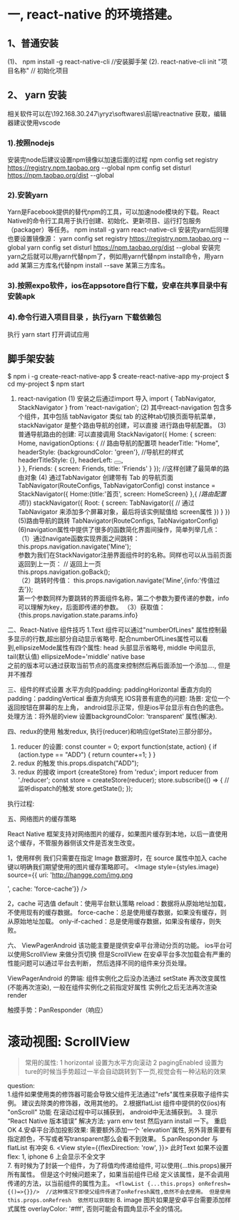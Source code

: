 ﻿# 一, react-native  的环境搭建。
## 1、普通安装
(1)、 npm install -g react-native-cli   //安装脚手架
(2).  react-native-cli init "项目名称"  // 初始化项目

## 2、 yarn 安装
相关软件可以在\\192.168.30.247\yryz\softwares\前端\reactnative 获取，编辑器建议使用vscode
### 1).按照nodejs
安装完node后建议设置npm镜像以加速后面的过程
npm config set registry https://registry.npm.taobao.org --global
npm config set disturl https://npm.taobao.org/dist --global
### 2).安装yarn
Yarn是Facebook提供的替代npm的工具，可以加速node模块的下载。React Native的命令行工具用于执行创建、初始化、更新项目、运行打包服务（packager）等任务。
npm install -g yarn react-native-cli
安装完yarn后同理也要设置镜像源：
yarn config set registry https://registry.npm.taobao.org --global
yarn config set disturl https://npm.taobao.org/dist --global
安装完yarn之后就可以用yarn代替npm了，例如用yarn代替npm install命令，用yarn add 某第三方库名代替npm install --save 某第三方库名。
### 3).按照expo软件，ios在appsotore自行下载，安卓在共享目录中有安装apk
### 4).命令行进入项目目录 ，执行yarn 下载依赖包
执行 yarn start 打开调试应用


## 脚手架安装
$ npm i -g create-react-native-app
$ create-react-native-app my-project
$ cd my-project
$ npm start

1. react-navigation
   (1) 安装之后通过import 导入   import { TabNavigator, StackNavigator } from 'react-navigation';
   (2) 其中react-navigation  包含多个组件，其中包括 tabNavigator 类似  tab 的这种tab切换页面导航菜单， stackNavigator 是整个路由导航的创建，可以直接
   进行路由导航配置。
   (3) 普通导航路由的创建: 可以直接调用 StackNavigator({
											Home: {
												screen: Home,
												navigationOptions: {
													// 路由导航的配置项
													headerTitle: "Home",
													headerStyle: {backgroundColor: 'green'},  //导航栏的样式
													headerTitleStyle: {},
													headerLeft: <Button></Button>,			
												}
											},
											Friends: {
												screen: Friends,
												title: 'Friends'
											}
										});   //这样创建了最简单的路由对象
	(4) 通过TabNavigator 创建带有 Tab 的导航页面
		TabNavigator(RouteConfigs, TabNavigatorConfig)
		const instance = StackNavigator({ Home:{title:'首页', screen: HomeScreen} },{ /*路由配置项*/})
		stackNavigator({
			Root: {
				screen: TabNavigator({
					// 通过TabNavigator  来添加多个屏幕对象，最后将该实例赋值给  screen属性
				})
			}
		})
	(5)路由导航的跳转   TabNavigator(RouteConfigs, TabNavigatorConfig)
	(6)navigation属性中提供了很多的函数简化界面间操作，简单列举几点：
		（1）通过navigate函数实现界面之间跳转：
			this.props.navigation.navigate('Mine');  
			参数为我们在StackNavigator注册界面组件时的名称。同样也可以从当前页面返回到上一页：
			// 返回上一页  
			this.props.navigation.goBack();  
		（2）跳转时传值：
			this.props.navigation.navigate('Mine',{info:'传值过去'});  
			第一个参数同样为要跳转的界面组件名称，第二个参数为要传递的参数，info可以理解为key，后面即传递的参数。
		（3）获取值：
		{this.props.navigation.state.params.info}  
	
二、React-Native 组件技巧
1.Text  组件可以通过"numberOfLines" 属性控制最多显示的行数,超出部分自动显示省略号.
配合numberOfLines属性可以看到,ellipsizeMode属性有四个属性: head  头部显示省略号, middle 中间显示, tail(默认值)  ellipsizeMode='middle'
native  base  
之前的版本可以通过获取当前节点的高度来控制然后再后面添加一个<Text></Text>添加....,  但是并不推荐


三、组件的样式设置
	水平方向的padding: paddingHorizontal
	垂直方向的padding：paddingVertical   垂直方向填充
	IOS背景有底色的问题:
		场景: 定位一个返回按钮在屏幕的左上角，  android显示正常，但是ios平台显示有白色的底色。
		处理方法：将外层的view  设置backgroundColor: 'transparent'  属性(解决).

四、redux的使用
  触发redux, 执行(reducer)和响应(getState)三部分部分。 
1. reducer 的设置:	
	const counter = 0;
	export function(state, action) {
		if (action.type == "ADD") {
			return counter+=1;
		}
	}
2. redux  的触发
   this.props.dispatch("ADD");
3. redux 的接收
	import {createStore} from 'redux';
	import reducer from './reducer';
    const store = createStore(reducer);
	store.subscribe(() => {
		// 监听dispatch的触发
		store.getState();
	});
	
执行过程: 


五、网络图片的缓存策略

React Native 框架支持对网络图片的缓存，如果图片缓存到本地，以后一直使用这个缓存，不管服务器侧该文件是否发生改变。

1，使用样例
我们只需要在指定 Image 数据源时，在 source 属性中加入 cache 键以明确我们期望使用的图片缓存策略即可。
<Image style={styles.image} source={{
  uri: 'http://hangge.com/img.png 

',
  cache: 'force-cache'}} />

2，cache 可选值
default：使用平台默认策略
reload：数据将从原始地址加载，不使用现有的缓存数据。
force-cache：总是使用缓存数据，如果没有缓存，则从原始地址加载。
only-if-cached：总是使用缓存数据，如果没有缓存，则失败。

六、 ViewPagerAndroid  该功能主要是提供安卓平台滑动分页的功能。 ios平台可以使用ScrollView 来做分页切换
但是ScrollView  在安卓平台多次加载会有严重的性能问题可以通过平台去判断， 然后选择不同的组件来分页处理。

ViewPagerAndroid 的弊端:  组件实例化之后没办法通过  setState 再次改变属性(不能再次渲染),  一般在组件实例化之前指定好属性
实例化之后无法再次渲染render



触摸手势：PanResponder（响应）
# 滚动视图:  ScrollView  
> 常用的属性: 
  1 horizontal  设置为水平方向滚动
  2 pagingEnabled	设置为ture的时候当手势超过一半会自动跳转到下一页,视觉会有一种沾粘的效果
  
  


question:   
	1.组件如果使用类的修饰器可能会导致父组件无法通过"refs"属性来获取子组件实例。  建议去除类的修饰器，改用其他的。
	2.根据flatList  组件中提供的仅(ios)有 "onScroll" 功能  在滚动过程中可以捕获到， android中无法捕获到。
	3. 提示  “React Native 版本错误”  解决方法: yarn env test  然后yarn install  一下。 重启OK
	4.安卓平台添加投影效果:  需要额外添加一个 'elevation'属性, 另外背景需要有指定颜色，不写或者写transparent那么会看不到效果。
	5.panResponder 与flatList  有冲突
	6. <View style={{flexDirection: 'row', }}>
			<Text></Text>
	   </View>
	此时Text  如果不设置 flex: 1,  iphone 6 上会显示不全文字	
	7. 有时候为了封装一个组件，为了将值均传递给组件, 可以使用{...this.props}展开所有属性。  但是这个时候问题来了，如果当前组件已经
	定义该属性，是不会调用传递的方法，以当前组件的属性为主。
	```
		<flowList {...this.props} onRefresh={()=>{}}/>  //这种情况下即使父组件传递了onRefresh属性,依然不会去使用。
		但是使用this.props.onRefresh  依然可以获取到
	```
	8. image 图片如果是安卓平台需要添加样式属性  overlayColor: '#fff',  否则可能会有圆角显示不全的情况。

	